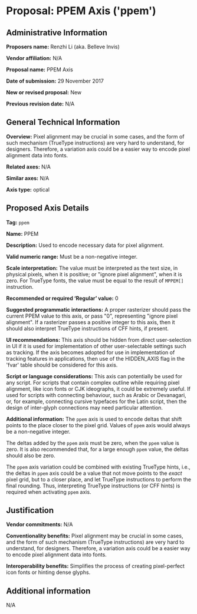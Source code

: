 # Proposal: PPEM Axis ('ppem')

## Administrative Information

**Proposers name:** Renzhi Li (aka. Belleve Invis)

**Vendor affiliation:** N/A

**Proposal name:** PPEM Axis

**Date of submission:** 29 November 2017

**New or revised proposal:** New

**Previous revision date:** N/A


## General Technical Information

**Overview:** Pixel alignment may be crucial in some cases, and the form of such mechanism (TrueType instructions) are very hard to understand, for designers. Therefore, a variation axis could be a easier way to encode pixel alignment data into fonts.

**Related axes:** N/A

**Similar axes:** N/A

**Axis type:** optical


## Proposed Axis Details

**Tag:** `ppem`

**Name:** PPEM

**Description:** Used to encode necessary data for pixel alignment.

**Valid numeric range:** Must be a non-negative integer.

**Scale interpretation:** The value must be interpreted as the text size, in physical pixels, when it is positive; or "ignore pixel alignment", when it is zero. For TrueType fonts, the value must be equal to the result of `MPPEM[]` instruction. 

**Recommended or required ‘Regular’ value:** 0

**Suggested programmatic interactions:** A proper rasterizer should pass the current PPEM value to this axis, or pass "0", representing "ignore pixel alignment". If a rasterizer passes a positive integer to this axis, then it should also interpret TrueType instructions of CFF hints, if present.

**UI recommendations:** This axis should be hidden from direct user-selection in UI if it is used for implementation of other user-selectable settings such as tracking. If the axis becomes adopted for use in implementation of tracking features in applications, then use of the HIDDEN_AXIS flag in the 'fvar' table should be considered for this axis.

**Script or language considerations:** This axis can potentially be used for any script. For scripts that contain complex outline while requiring pixel alignment, like icon fonts or CJK ideographs, it could be extremely useful. If used for scripts with connecting behaviour, such as Arabic or Devanagari, or, for example, connecting cursive typefaces for the Latin script, then the design of inter-glyph connections may need particular attention.

**Additional information:** The `ppem` axis is used to encode deltas that shift points to the place closer to the pixel grid. Values of `ppem` axis would always be a non-negative integer.

The deltas added by the `ppem` axis must be zero, when the `ppem` value is zero. It is also recommended that, for a large enough `ppem` value, the deltas should also be zero.

The `ppem` axis variation could be combined with existing TrueType hints, i.e., the deltas in `ppem` axis could be a value that not move points to the *exact* pixel grid, but to a closer place, and let TrueType instructions to perform the final rounding. Thus, interpreting TrueType instructions (or CFF hints) is required when activating `ppem` axis.

## Justification

**Vendor commitments:** N/A

**Conventionality benefits:** Pixel alignment may be crucial in some cases, and the form of such mechanism (TrueType instructions) are very hard to understand, for designers. Therefore, a variation axis could be a easier way to encode pixel alignment data into fonts.

**Interoperability benefits:** Simplifies the process of creating pixel-perfect icon fonts or hinting dense glyphs.

## Additional information

N/A

